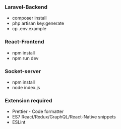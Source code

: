 ### Laravel-Backend

-   composer install
-   php artisan key:generate
-   cp .env.example

### React-Frontend

-   npm install
-   npm run dev

### Socket-server

-   npm install
-   node index.js

### Extension required

-   Prettier - Code formatter
-   ES7 React/Redux/GraphQL/React-Native snippets
-   ESLint
